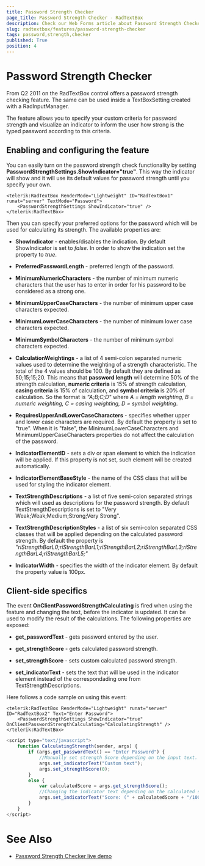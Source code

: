 ```yaml
---
title: Password Strength Checker
page_title: Password Strength Checker - RadTextBox
description: Check our Web Forms article about Password Strength Checker.
slug: radtextbox/features/password-strength-checker
tags: password,strength,checker
published: True
position: 4
---
```


# Password Strength Checker



From Q2 2011 on the RadTextBox control offers a password strength checking feature. The same can be used inside a TextBoxSetting created with a RadInputManager.

The feature allows you to specify your custom criteria for password strength and visualize an indicator to inform the user how strong is the typed password according to this criteria.

## Enabling and configuring the feature

You can easily turn on the password strength check functionality by setting **PasswordStrengthSettings.ShowIndicator="true"**. This way the indicator will show and it will use its default values for password strength until you specify your own.

````ASPNET
<telerik:RadTextBox RenderMode="Lightweight" ID="RadTextBox1" runat="server" TextMode="Password">
	<PasswordStrengthSettings ShowIndicator="true" />
</telerik:RadTextBox>
````



Then you can specify your preferred options for the password which will be used for calculating its strength. The available properties are:

* **ShowIndicator** - enables/disables the indication. By default ShowIndicator is set to *false*. In order to show the indication set the property to *true*.

* **PreferredPasswordLength** - preferred length of the password.

* **MinimumNumericCharacters** - the number of minimum numeric characters that the user has to enter in order for his password to be considered as a strong one.

* **MinimumUpperCaseCharacters** - the number of minimum upper case characters expected.

* **MinimumLowerCaseCharacters** - the number of minimum lower case characters expected.

* **MinimumSymbolCharacters** - the number of minimum symbol characters expected.

* **CalculationWeightings** - a list of 4 semi-colon separated numeric values used to determine the weighting of a strength characteristic. The total of the 4 values should be 100. By default they are defined as 50;15;15;20. This means that **password length** will determine 50% of the strength calculation, **numeric criteria** is 15% of strength calculation, **casing criteria** is 15% of calculation, and **symbol criteria** is 20% of calculation. So the format is *"A;B;C;D"* where *A = length weighting, B = numeric weighting, C = casing weighting, D = symbol weighting*.

* **RequiresUpperAndLowerCaseCharacters** - specifies whether upper and lower case characters are required. By default the property is set to "true". When it is "false", the MinimumLowerCaseCharacters and MinimumUpperCaseCharacters properties do not affect the calculation of the password.

* **IndicatorElementID** - sets a div or span element to which the indication will be applied. If this property is not set, such element will be created automatically.

* **IndicatorElementBaseStyle** - the name of the CSS class that will be used for styling the indicator element.

* **TextStrengthDescriptions** - a list of five semi-colon separated strings which will used as descriptions for the password strength. By default TextStrengthDescriptions is set to "Very Weak;Weak;Medium;Strong;Very Strong".

* **TextStrengthDescriptionStyles** - a list of six semi-colon separated CSS classes that will be applied depending on the calculated password strength. By default the property is *"riStrengthBarL0;riStrengthBarL1;riStrengthBarL2;riStrengthBarL3;riStrengthBarL4;riStrengthBarL5;"*

* **IndicatorWidth** - specifies the width of the indicator element. By default the property value is 100px.

## Client-side specifics

The event **OnClientPasswordStrengthCalculating** is fired when using the feature and changing the text, before the indicator is updated. It can be used to modify the result of the calculations. The following properties are exposed:

* **get_passwordText** - gets password entered by the user.

* **get_strengthScore** - gets calculated password strength.

* **set_strengthScore** - sets custom calculated password strength.

* **set_indicatorText** - sets the text that will be used in the indicator element instead of the correspondading one from TextStrengthDescriptions.

Here follows a code sample on using this event:



````ASPNET
<telerik:RadTextBox RenderMode="Lightweight" runat="server" ID="RadTextBox2" Text="Enter Password">
	<PasswordStrengthSettings ShowIndicator="true" OnClientPasswordStrengthCalculating="CalculatingStrength" />
</telerik:RadTextBox>
````
````JavaScript
<script type="text/javascript">
	function CalculatingStrength(sender, args) {
		if (args.get_passwordText() == "Enter Password") {
			//Manually set strength Score depending on the input text.
			args.set_indicatorText("Custom text");
			args.set_strengthScore(0);
		}
		else {
			var calculatedScore = args.get_strengthScore();
			//Changing the indicator text depending on the calculated score.
			args.set_indicatorText("Score: (" + calculatedScore + "/100)");
		}
	}
</script>
````


# See Also

 * [Password Strength Checker live demo](https://demos.telerik.com/aspnet-ajax/input/examples/common/passwordstrengthchecker/defaultcs.aspx)

